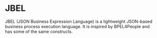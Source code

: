 # JBEL 
JBEL (JSON Business Expression Language) is a lightweight JSON-based business process execution language.  It is inspired by BPEL4People and has some of the same constructs.
